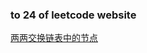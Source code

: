 ### to 24 of leetcode website

[两两交换链表中的节点](https://leetcode-cn.com/problems/swap-nodes-in-pairs/submissions/)